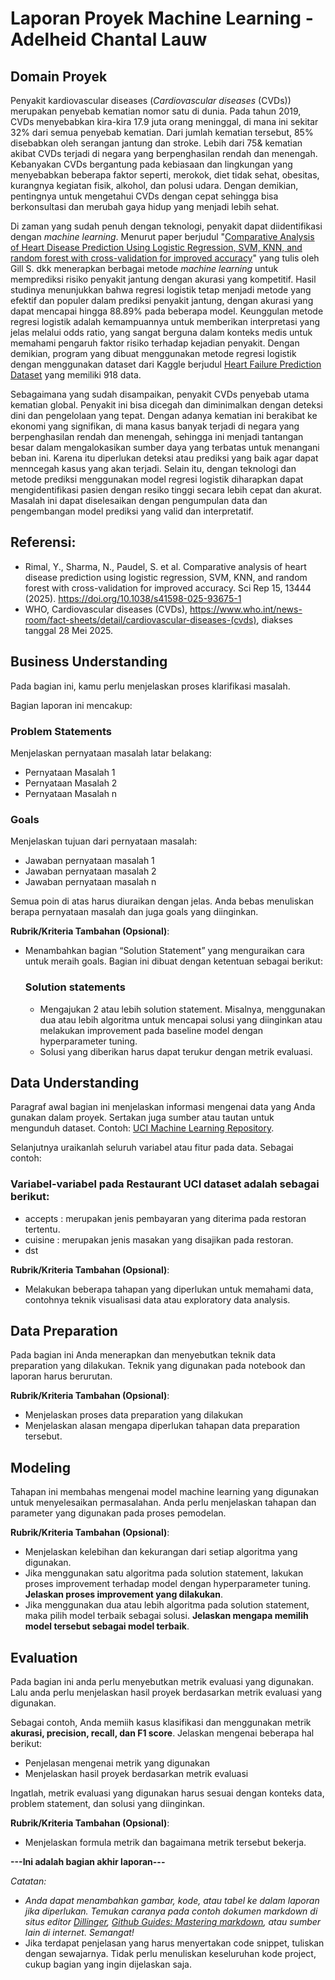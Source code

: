 # Laporan Proyek Machine Learning - Adelheid Chantal Lauw

## Domain Proyek

Penyakit kardiovascular diseases (*Cardiovascular diseases* (CVDs)) merupakan penyebab kematian nomor satu di dunia. 
Pada tahun 2019, CVDs menyebabkan kira-kira 17.9 juta orang meninggal, di mana ini sekitar 32% dari semua penyebab kematian. 
Dari jumlah kematian tersebut, 85% disebabkan oleh serangan jantung dan stroke. Lebih dari 75& kematian akibat CVDs terjadi di negara
yang berpenghasilan rendah dan menengah. Kebanyakan CVDs bergantung pada kebiasaan dan lingkungan yang menyebabkan beberapa faktor seperti,
merokok, diet tidak sehat, obesitas, kurangnya kegiatan fisik, alkohol, dan polusi udara. Dengan demikian, pentingnya untuk mengetahui CVDs
dengan cepat sehingga bisa berkonsultasi dan merubah gaya hidup yang menjadi lebih sehat.

Di zaman yang sudah penuh dengan teknologi, penyakit dapat diidentifikasi dengan *machine learning*. Menurut paper berjudul "[Comparative Analysis of Heart Disease Prediction Using Logistic Regression, SVM, KNN, and random forest with cross-validation for improved accuracy](https://www.nature.com/articles/s41598-025-93675-1)"
yang tulis oleh Gill S. dkk menerapkan berbagai metode *machine learning* untuk memprediksi risiko penyakit jantung dengan akurasi yang kompetitif. 
Hasil studinya menunjukkan bahwa regresi logistik tetap menjadi metode yang efektif dan populer dalam prediksi penyakit jantung, dengan akurasi yang dapat 
mencapai hingga 88.89% pada beberapa model. Keunggulan metode regresi logistik adalah kemampuannya untuk memberikan interpretasi yang jelas melalui odds ratio, 
yang sangat berguna dalam konteks medis untuk memahami pengaruh faktor risiko terhadap kejadian penyakit. Dengan demikian, program yang dibuat menggunakan metode regresi logistik
dengan menggunakan dataset dari Kaggle berjudul [Heart Failure Prediction Dataset](https://www.kaggle.com/datasets/fedesoriano/heart-failure-prediction) yang memiliki 918 data. 

Sebagaimana yang sudah disampaikan, penyakit CVDs penyebab utama kematian global. Penyakit ini bisa dicegah dan diminimalkan dengan deteksi dini dan pengelolaan yang tepat. 
Dengan adanya kematian ini berakibat ke ekonomi yang signifikan, di mana kasus banyak terjadi di negara yang berpenghasilan rendah dan menengah, sehingga ini menjadi tantangan 
besar dalam mengalokasikan sumber daya yang terbatas untuk menangani beban ini. Karena itu diperlukan deteksi atau prediksi yang baik agar dapat menncegah kasus yang akan terjadi. 
Selain itu, dengan teknologi dan metode prediksi menggunakan model regresi logistik diharapkan dapat mengidentifikasi pasien dengan resiko tinggi secara lebih cepat dan akurat. Masalah ini
dapat diselesaikan dengan pengumpulan data dan pengembangan model prediksi yang valid dan interpretatif. 

## Referensi:
- Rimal, Y., Sharma, N., Paudel, S. et al. Comparative analysis of heart disease prediction using logistic regression, SVM, KNN, and random forest with cross-validation for improved accuracy. Sci Rep 15, 13444 (2025). https://doi.org/10.1038/s41598-025-93675-1
- WHO, Cardiovascular diseases (CVDs), https://www.who.int/news-room/fact-sheets/detail/cardiovascular-diseases-(cvds), diakses tanggal 28 Mei 2025.

## Business Understanding

Pada bagian ini, kamu perlu menjelaskan proses klarifikasi masalah.

Bagian laporan ini mencakup:

### Problem Statements

Menjelaskan pernyataan masalah latar belakang:
- Pernyataan Masalah 1
- Pernyataan Masalah 2
- Pernyataan Masalah n

### Goals

Menjelaskan tujuan dari pernyataan masalah:
- Jawaban pernyataan masalah 1
- Jawaban pernyataan masalah 2
- Jawaban pernyataan masalah n

Semua poin di atas harus diuraikan dengan jelas. Anda bebas menuliskan berapa pernyataan masalah dan juga goals yang diinginkan.

**Rubrik/Kriteria Tambahan (Opsional)**:
- Menambahkan bagian “Solution Statement” yang menguraikan cara untuk meraih goals. Bagian ini dibuat dengan ketentuan sebagai berikut: 

    ### Solution statements
    - Mengajukan 2 atau lebih solution statement. Misalnya, menggunakan dua atau lebih algoritma untuk mencapai solusi yang diinginkan atau melakukan improvement pada baseline model dengan hyperparameter tuning.
    - Solusi yang diberikan harus dapat terukur dengan metrik evaluasi.

## Data Understanding
Paragraf awal bagian ini menjelaskan informasi mengenai data yang Anda gunakan dalam proyek. Sertakan juga sumber atau tautan untuk mengunduh dataset. Contoh: [UCI Machine Learning Repository](https://archive.ics.uci.edu/ml/datasets/Restaurant+%26+consumer+data).

Selanjutnya uraikanlah seluruh variabel atau fitur pada data. Sebagai contoh:  

### Variabel-variabel pada Restaurant UCI dataset adalah sebagai berikut:
- accepts : merupakan jenis pembayaran yang diterima pada restoran tertentu.
- cuisine : merupakan jenis masakan yang disajikan pada restoran.
- dst

**Rubrik/Kriteria Tambahan (Opsional)**:
- Melakukan beberapa tahapan yang diperlukan untuk memahami data, contohnya teknik visualisasi data atau exploratory data analysis.

## Data Preparation
Pada bagian ini Anda menerapkan dan menyebutkan teknik data preparation yang dilakukan. Teknik yang digunakan pada notebook dan laporan harus berurutan.

**Rubrik/Kriteria Tambahan (Opsional)**: 
- Menjelaskan proses data preparation yang dilakukan
- Menjelaskan alasan mengapa diperlukan tahapan data preparation tersebut.

## Modeling
Tahapan ini membahas mengenai model machine learning yang digunakan untuk menyelesaikan permasalahan. Anda perlu menjelaskan tahapan dan parameter yang digunakan pada proses pemodelan.

**Rubrik/Kriteria Tambahan (Opsional)**: 
- Menjelaskan kelebihan dan kekurangan dari setiap algoritma yang digunakan.
- Jika menggunakan satu algoritma pada solution statement, lakukan proses improvement terhadap model dengan hyperparameter tuning. **Jelaskan proses improvement yang dilakukan**.
- Jika menggunakan dua atau lebih algoritma pada solution statement, maka pilih model terbaik sebagai solusi. **Jelaskan mengapa memilih model tersebut sebagai model terbaik**.

## Evaluation
Pada bagian ini anda perlu menyebutkan metrik evaluasi yang digunakan. Lalu anda perlu menjelaskan hasil proyek berdasarkan metrik evaluasi yang digunakan.

Sebagai contoh, Anda memiih kasus klasifikasi dan menggunakan metrik **akurasi, precision, recall, dan F1 score**. Jelaskan mengenai beberapa hal berikut:
- Penjelasan mengenai metrik yang digunakan
- Menjelaskan hasil proyek berdasarkan metrik evaluasi

Ingatlah, metrik evaluasi yang digunakan harus sesuai dengan konteks data, problem statement, dan solusi yang diinginkan.

**Rubrik/Kriteria Tambahan (Opsional)**: 
- Menjelaskan formula metrik dan bagaimana metrik tersebut bekerja.

**---Ini adalah bagian akhir laporan---**

_Catatan:_
- _Anda dapat menambahkan gambar, kode, atau tabel ke dalam laporan jika diperlukan. Temukan caranya pada contoh dokumen markdown di situs editor [Dillinger](https://dillinger.io/), [Github Guides: Mastering markdown](https://guides.github.com/features/mastering-markdown/), atau sumber lain di internet. Semangat!_
- Jika terdapat penjelasan yang harus menyertakan code snippet, tuliskan dengan sewajarnya. Tidak perlu menuliskan keseluruhan kode project, cukup bagian yang ingin dijelaskan saja.
